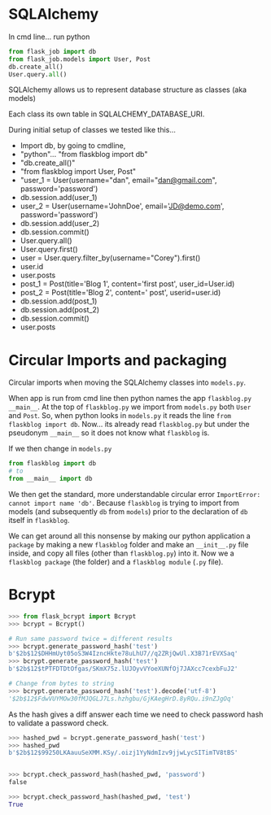 # SQLAlchemy
In cmd line... run python

```python
from flask_job import db
from flask_job.models import User, Post
db.create_all()
User.query.all()
```


SQLAlchemy allows us to represent database structure as classes (aka models)

Each class its own table in SQLALCHEMY_DATABASE_URI.

During initial setup of classes we tested like this...

- Import db, by going to cmdline,
- "python"... "from flaskblog import db"
- "db.create_all()"
- "from flaskblog import User, Post"
- "user_1 = User(username="dan", email="dan@gmail.com", password='password')
- db.session.add(user_1)
- user_2 = User(username='JohnDoe', email='JD@demo.com', password='password')
- db.session.add(user_2)
- db.session.commit()
- User.query.all()
- User.query.first()
- user = User.query.filter_by(username="Corey").first()
- user.id
- user.posts
- post_1 = Post(title='Blog 1', content='first post', user_id=User.id)
- post_2 = Post(title='Blog 2', content=' post', userid=user.id)
- db.session.add(post_1)
- db.session.add(post_2)
- db.session.commit()
- user.posts

# Circular Imports and packaging
Circular imports when moving the SQLAlchemy classes into `models.py`.

When app is run from cmd line then python names the app `flaskblog.py` `__main__`. At the top of `flaskblog.py` we import from `models.py` both `User` and `Post`. So, when python looks in `models.py` it reads the line `from flaskblog import db`. Now... its already read `flaskblog.py` but under the pseudonym `__main__` so it does not know what `flaskblog` is.

If we then change in `models.py`

```python
from flaskblog import db
# to
from __main__ import db
```

We then get the standard, more understandable circular error `ImportError: cannot import name 'db'`. Because `flaskblog` is trying to import from models (and subsequently `db` from `models`) prior to the declaration of `db` itself in `flaskblog`.

We can get around all this nonsense by making our python application a `package` by making a new `flaskblog` folder and make an `__init__.py` file inside, and copy all files (other than `flaskblog.py`) into it. Now we a `flaskblog package` (the folder) and a `flaskblog module` (`.py` file).


# Bcrypt
```python
>>> from flask_bcrypt import Bcrypt
>>> bcrypt = Bcrypt()

# Run same password twice = different results
>>> bcrypt.generate_password_hash('test')
b'$2b$12$DHHmUyt05oS3W4IzncHkte78uLhU7//q2ZRjQwUl.X3B71rEVXSaq'
>>> bcrypt.generate_password_hash('test')
b'$2b$12$tPTFDTDtOfgas/SKmX75z.lUJOyvVYoeXUNfOj7JAXcc7cexbFuJ2'

# Change from bytes to string
>>> bcrypt.generate_password_hash('test').decode('utf-8')
'$2b$12$FdwVUYMOw30fMJQGLJ7Ls.hzhgbu/GjKAegHrD.8yRQu.i9nZJgOq'
```

As the hash gives a diff answer each time we need to check password hash to validate a password check.

```python
>>> hashed_pwd = bcrypt.generate_password_hash('test')
>>> hashed_pwd
b'$2b$12$99250LKAauuSeXMM.KSy/.oizj1YyNdmIzv9jjwLycSITimTV8tBS'


>>> bcrypt.check_password_hash(hashed_pwd, 'password')
false

>>> bcrypt.check_password_hash(hashed_pwd, 'test')
True
```
